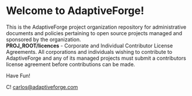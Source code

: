 <h1>Welcome to AdaptiveForge!</h1>

This is the AdaptiveForge project organization repository for administrative documents and policies pertaining to open 
source projects managed and sponsored by the organization.
<br/>
<b>PROJ_ROOT/licences</b> - Corporate and Individual Contributor License Agreements. All corporations and individuals wishing to contribute to AdaptiveForge and any of its managed projects must submit a contributors license agreement before contributions can be made.
<br/>
                      
Have Fun!

C!
carlos@adaptiveforge.com